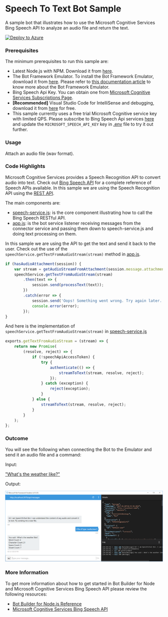 ﻿# Speech To Text Bot Sample

A sample bot that illustrates how to use the Microsoft Cognitive Services Bing Speech API to analyze an audio file and return the text.

[![Deploy to Azure](http://azuredeploy.net/deploybutton.png)](https://azuredeploy.net)

### Prerequisites

The minimum prerequisites to run this sample are:
* Latest Node.js with NPM. Download it from [here](https://nodejs.org/en/download/).
* The Bot Framework Emulator. To install the Bot Framework Emulator, download it from [here](https://emulator.botframework.com/). Please refer to [this documentation article](https://github.com/microsoft/botframework-emulator/wiki/Getting-Started) to know more about the Bot Framework Emulator.
* Bing Speech Api Key. You can obtain one from [Microsoft Cognitive Services Subscriptions Page](https://www.microsoft.com/cognitive-services/en-us/subscriptions?productId=/products/Bing.Speech.Preview).
* **[Recommended]** Visual Studio Code for IntelliSense and debugging, download it from [here](https://code.visualstudio.com/) for free.
* This sample currently uses a free trial Microsoft Cognitive service key with limited QPS. Please subscribe to Bing Speech Api services [here](https://www.microsoft.com/cognitive-services/en-us/subscriptions) and update the `MICROSOFT_SPEECH_API_KEY` key in [.env](.env) file to try it out further.

### Usage

Attach an audio file (wav format).

### Code Highlights

Microsoft Cognitive Services provides a Speech Recognition API to convert audio into text. Check out [Bing Speech API](https://www.microsoft.com/cognitive-services/en-us/speech-api) for a complete reference of Speech APIs available. In this sample we are using the Speech Recognition API using the [REST API](https://www.microsoft.com/cognitive-services/en-us/Speech-api/documentation/API-Reference-REST/BingVoiceRecognition).

The main components are:

* [speech-service.js](speech-service.js): is the core component illustrating how to call the Bing Speech RESTful API.
* [app.js](app.js): is the bot service listener receiving messages from the connector service and passing them down to speech-service.js and doing text processing on them.

In this sample we are using the API to get the text and send it back to the user. Check out the use of the `speechService.getTextFromAudioStream(stream)` method in [app.js](app.js#L42).

````JavaScript
if (hasAudioAttachment(session)) {
    var stream = getAudioStreamFromAttachment(session.message.attachments[0]);
    speechService.getTextFromAudioStream(stream)
        .then(text => {
            session.send(processText(text));
        })
        .catch(error => {
            session.send('Oops! Something went wrong. Try again later.');
            console.error(error);
        });
}
````

And here is the implementation of `speechService.getTextFromAudioStream(stream)` in [speech-service.js](speech-service.js)

````JavaScript
exports.getTextFromAudioStream = (stream) => {
    return new Promise(
        (resolve, reject) => {
            if (!speechApiAccessToken) {
                try {
                    authenticate(() => {
                        streamToText(stream, resolve, reject);
                    });
                } catch (exception) {
                    reject(exception);
                }
            } else {
                streamToText(stream, resolve, reject);
            }
        }
    );
};
````

### Outcome

You will see the following when connecting the Bot to the Emulator and send it an audio file and a command:

Input:

["What's the weather like?"](audio/whatstheweatherlike.wav)

Output:

![Sample Outcome](images/outcome-emulator.png)

### More Information

To get more information about how to get started in Bot Builder for Node and Microsoft Cognitive Services Bing Speech API please review the following resources:
* [Bot Builder for Node.js Reference](https://docs.botframework.com/en-us/node/builder/overview/#navtitle)
* [Microsoft Cognitive Services Bing Speech API](https://www.microsoft.com/cognitive-services/en-us/speech-api)
